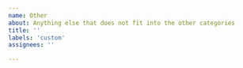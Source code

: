 ```yaml
---
name: Other
about: Anything else that does not fit into the other categories
title: ''
labels: 'custom'
assignees: ''

---
```



